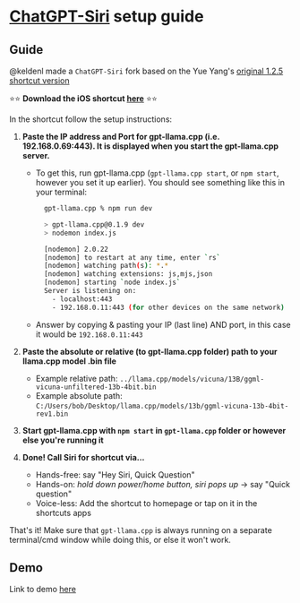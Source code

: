 # [ChatGPT-Siri](https://github.com/Yue-Yang/ChatGPT-Siri) setup guide

## Guide
@keldenl made a `ChatGPT-Siri` fork based on the Yue Yang's [original 1.2.5 shortcut version](https://github.com/Yue-Yang/ChatGPT-Siri)

⭐⭐ **Download the iOS shortcut [here](https://www.icloud.com/shortcuts/c50e0007261141be9bedbf99c976225c)** ⭐⭐


In the shortcut follow the setup instructions:

1. **Paste the IP address and Port for gpt-llama.cpp (i.e. 192.168.0.69:443). It is displayed when you start the gpt-llama.cpp server.**
    - To get this, run gpt-llama.cpp (`gpt-llama.cpp start`, or `npm start`, however you set it up earlier). You should see something like this in your terminal:
      ```bash
        gpt-llama.cpp % npm run dev

        > gpt-llama.cpp@0.1.9 dev
        > nodemon index.js

        [nodemon] 2.0.22
        [nodemon] to restart at any time, enter `rs`
        [nodemon] watching path(s): *.*
        [nodemon] watching extensions: js,mjs,json
        [nodemon] starting `node index.js`
        Server is listening on:
          - localhost:443
          - 192.168.0.11:443 (for other devices on the same network)
      ```
    - Answer by copying & pasting your IP (last line) AND port, in this case it would be `192.168.0.11:443`

2. **Paste the absolute or relative (to gpt-llama.cpp folder) path to your llama.cpp model .bin file**
    - Example relative path: `../llama.cpp/models/vicuna/13B/ggml-vicuna-unfiltered-13b-4bit.bin`
    - Example absolute path: `C:/Users/bob/Desktop/llama.cpp/models/13b/ggml-vicuna-13b-4bit-rev1.bin`

3. **Start gpt-llama.cpp with `npm start` in `gpt-llama.cpp` folder or however else you're running it**

4. **Done! Call Siri for shortcut via...**
    - Hands-free: say "Hey Siri, Quick Question"
    - Hands-on: *hold down power/home button, siri pops up* -> say "Quick question"
    - Voice-less: Add the shortcut to homepage or tap on it in the shortcuts apps

That's it! Make sure that `gpt-llama.cpp` is always running on a separate terminal/cmd window while doing this, or else it won't work.

## Demo

Link to demo [here](https://github.com/keldenl/gpt-llama.cpp/blob/master/docs/demos.md#ChatGPT-Siri)

